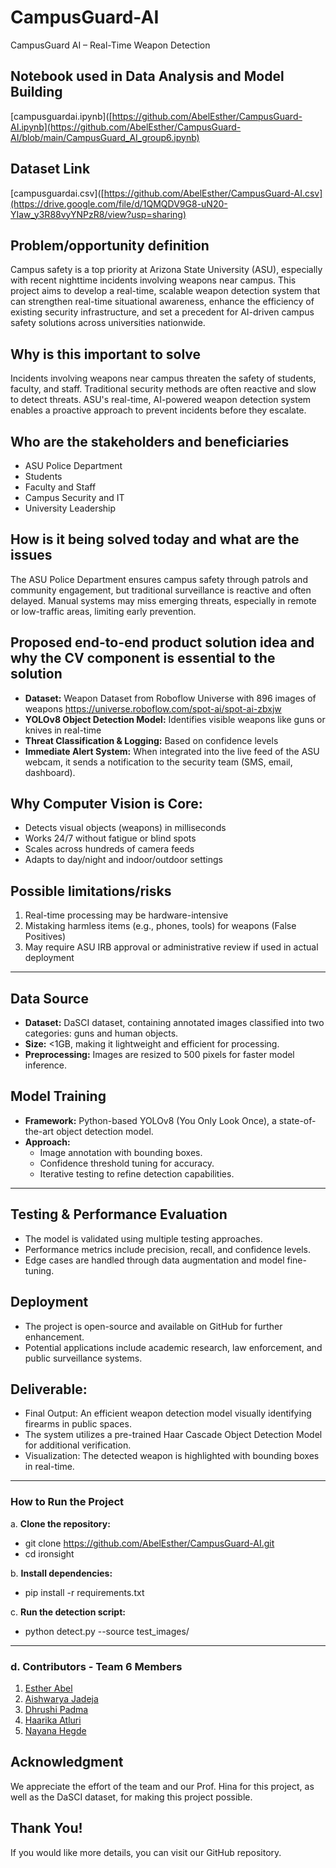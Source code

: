 # CampusGuard-AI
CampusGuard AI – Real-Time Weapon Detection

## Notebook used in Data Analysis and Model Building
[campusguardai.ipynb]([https://github.com/AbelEsther/CampusGuard-AI.ipynb](https://github.com/AbelEsther/CampusGuard-AI/blob/main/CampusGuard_AI_group6.ipynb)

## Dataset Link
[campusguardai.csv]([https://github.com/AbelEsther/CampusGuard-AI.csv](https://drive.google.com/file/d/1QMQDV9G8-uN20-YIaw_y3R88vyYNPzR8/view?usp=sharing)


## **Problem/opportunity definition**
Campus safety is a top priority at Arizona State University (ASU), especially with recent nighttime incidents involving weapons near campus. This project aims to develop a real-time, scalable weapon detection system that can strengthen real-time situational awareness, enhance the efficiency of existing security infrastructure, and set a precedent for AI-driven campus safety solutions across universities nationwide.

## **Why is this important to solve**
Incidents involving weapons near campus threaten the safety of students, faculty, and staff. Traditional security methods are often reactive and slow to detect threats. ASU's real-time, AI-powered weapon detection system enables a proactive approach to prevent incidents before they escalate.

## **Who are the stakeholders and beneficiaries**
- ASU Police Department
- Students
- Faculty and Staff
- Campus Security and IT
- University Leadership

## **How is it being solved today and what are the issues**
The ASU Police Department ensures campus safety through patrols and community engagement, but traditional surveillance is reactive and often delayed. Manual systems may miss emerging threats, especially in remote or low-traffic areas, limiting early prevention.

## **Proposed end-to-end product solution idea and why the CV component is essential to the solution**
-	**Dataset:** Weapon Dataset from Roboflow Universe with 896 images of weapons https://universe.roboflow.com/spot-ai/spot-ai-zbxjw
-	**YOLOv8 Object Detection Model:**  Identifies visible weapons like guns or knives in real-time
-	**Threat Classification & Logging:** Based on confidence levels
-	**Immediate Alert System:**  When integrated into the live feed of the ASU webcam, it sends a notification to the security team (SMS, email, dashboard).

## **Why Computer Vision is Core:**
- Detects visual objects (weapons) in milliseconds
- Works 24/7 without fatigue or blind spots
- Scales across hundreds of camera feeds
- Adapts to day/night and indoor/outdoor settings

## **Possible limitations/risks**
1.	Real-time processing may be hardware-intensive
2.	Mistaking harmless items (e.g., phones, tools) for weapons (False Positives)
3.	May require ASU IRB approval or administrative review if used in actual deployment

---

## **Data Source**
- **Dataset:** DaSCI dataset, containing annotated images classified into two categories: guns and human objects.
- **Size:** <1GB, making it lightweight and efficient for processing.
- **Preprocessing:** Images are resized to 500 pixels for faster model inference.

## **Model Training**
- **Framework:** Python-based YOLOv8 (You Only Look Once), a state-of-the-art object detection model.
- **Approach:**
  - Image annotation with bounding boxes.
  - Confidence threshold tuning for accuracy.
  - Iterative testing to refine detection capabilities.
           
----
## **Testing & Performance Evaluation**
- The model is validated using multiple testing approaches.
-  Performance metrics include precision, recall, and confidence levels.
-  Edge cases are handled through data augmentation and model fine-tuning.

## **Deployment**
- The project is open-source and available on GitHub for further enhancement.
-  Potential applications include academic research, law enforcement, and public surveillance systems.

## **Deliverable**:
- Final Output: An efficient weapon detection model visually identifying firearms in public spaces. 
- The system utilizes a pre-trained Haar Cascade Object Detection Model for additional verification.
- Visualization: The detected weapon is highlighted with bounding boxes in real-time.

---
### **How to Run the Project**
a. **Clone the repository:**
  - git clone https://github.com/AbelEsther/CampusGuard-AI.git
  - cd ironsight
  
b. **Install dependencies:**
   - pip install -r requirements.txt

c. **Run the detection script:**
   - python detect.py --source test_images/

---
### d. **Contributors - Team 6 Members**
1. [Esther Abel](https://www.linkedin.com/in/abelesther/)
2. [Aishwarya Jadeja](https://www.linkedin.com/in/aishwarya-jadeja-5729282a8/)
3. [Dhrushi Padma](https://www.linkedin.com/in/dhrushi-padma-09abb623b/)
4. [Haarika Atluri]()
5. [Nayana Hegde](https://www.linkedin.com/in/nayana-hegde-501a7785/)

## **Acknowledgment**
We appreciate the effort of the team and our Prof. Hina for this project, as well as the DaSCI dataset, for making this project possible.

**Thank You!**
---
If you would like more details, you can visit our GitHub repository.


